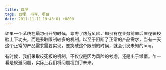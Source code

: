 ```yaml
---
title: 自埋
tags: 自埋, 书写, 项目
date: 2011-11-11 19:43:01 +0800
---
```



如果一个系统在最初设计的时候，考虑了防范风险，却没有在业务前置后置逻辑校验上下功夫，而是采取限制较多的机制，以至于阻断了正常的产品需求，当有一天这个正常的产品需求需要实现，要突破这个限制的时候，就会引发未知的bug。

有时候，我们采取较死板的机制，不仅仅是因为风险的考虑，还是出于懒惰。乍一看是规避问题，实际上我们将问题埋到了未来。

